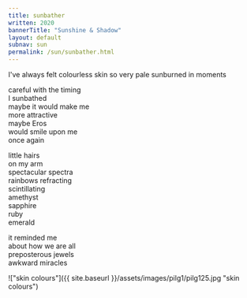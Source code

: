 ```yaml
---
title: sunbather
written: 2020
bannerTitle: "Sunshine & Shadow" 
layout: default
subnav: sun
permalink: /sun/sunbather.html
---
```



<div class="poem">
I've always felt  
colourless  
skin so very pale  
sunburned  
in moments  


careful with the timing  
I sunbathed  
maybe it would make me  
more attractive  
maybe Eros  
would smile upon me  
once again  


little hairs  
on my arm  
spectacular spectra  
rainbows refracting  
scintillating  
amethyst  
sapphire  
ruby  
emerald


it reminded me  
about how we are all  
preposterous jewels  
awkward miracles  
</div>


!["skin colours"]({{ site.baseurl }}/assets/images/pilg1/pilg125.jpg "skin colours")
